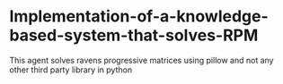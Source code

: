 # Implementation-of-a-knowledge-based-system-that-solves-RPM
This  agent solves ravens progressive matrices using pillow and not any other third party library in python
